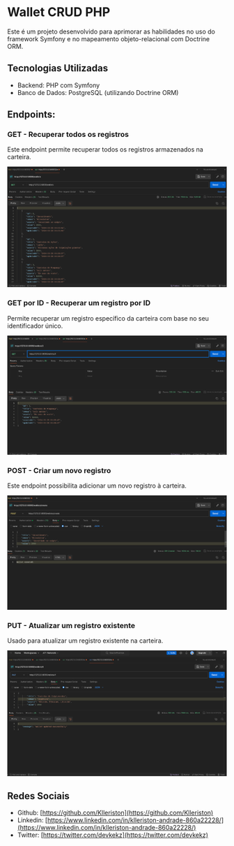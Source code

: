 # Wallet CRUD PHP

Este é um projeto desenvolvido para aprimorar as habilidades no uso do framework Symfony e no mapeamento objeto-relacional com Doctrine ORM.

## Tecnologias Utilizadas
- Backend: PHP com Symfony
- Banco de Dados: PostgreSQL (utilizando Doctrine ORM)

## Endpoints:

### GET - Recuperar todos os registros

Este endpoint permite recuperar todos os registros armazenados na carteira.

![Exemplo de Requisição GET](assets/getAll.png)

### GET por ID - Recuperar um registro por ID

Permite recuperar um registro específico da carteira com base no seu identificador único.

![Exemplo de Requisição GET por ID](assets/getByID.png)

### POST - Criar um novo registro

Este endpoint possibilita adicionar um novo registro à carteira.

![Exemplo de Requisição POST](assets/post.png)

### PUT - Atualizar um registro existente

Usado para atualizar um registro existente na carteira.

![Exemplo de Requisição PUT](assets/Updated.png)

## Redes Sociais
- Github: [https://github.com/Klleriston](https://github.com/Klleriston)
- Linkedin: [https://www.linkedin.com/in/klleriston-andrade-860a22228/](https://www.linkedin.com/in/klleriston-andrade-860a22228/)
- Twitter: [https://twitter.com/devkekz](https://twitter.com/devkekz)
